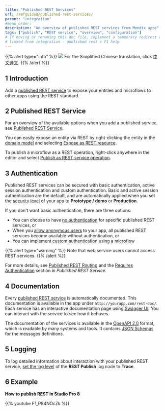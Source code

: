 ```yaml
---
title: "Published REST Services"
url: /refguide8/published-rest-services/
parent: "integration"
#menu_order:
description: "An overview of published REST services from Mendix apps"
tags: ["publish", "REST service", "overview", "configuration"]
# If moving or renaming this doc file, implement a temporary redirect and let the respective team know they should update the URL in the product. See Mapping to Products for more details.
# linked from integration - published rest > F1 help
---
```


{{% alert type="info" %}}
<img src="attachments/chinese-translation/china.png" style="display: inline-block; margin: 0" /> For the Simplified Chinese translation, click [中文译文](https://cdn.mendix.tencent-cloud.com/documentation/refguide8/published-rest-services.pdf).
{{% /alert %}}

## 1 Introduction

Add a [published REST service](/refguide8/published-rest-service/) to expose your entities and microflows to other apps using the REST standard.

## 2 Published REST Service

For an overview of the available options when you add a published service, see [Published REST Service](/refguide8/published-rest-service/).

You can easily expose an entity via REST by right-clicking the entity in the [domain model](/refguide8/domain-model/) and selecting [Expose as REST resource](/refguide8/generate-rest-resource/).

To publish a microflow as a REST operation, right-click anywhere in the editor and select [Publish as REST service operation](/refguide8/publish-microflow-as-rest-operation/).

## <a name="authorization"></a>3 Authentication

Published REST services can be secured with basic authentication, active session authentication and custom authentication. Basic and active session authentication are the default, and are automatically applied when you set the [security level](/refguide8/project-security/) of your app to **Prototype / demo**  or **Production**.

If you don't want basic authentication, there are three options:

* You can choose to have [no authentication](/refguide8/published-rest-service/#authentication) for specific published REST services, or
* When you [allow anonymous users](/refguide8/project-security/#anonymous-users) to your app, all published REST services become available without authentication, or
* You can implement [custom authentication using a microflow](/refguide8/published-rest-service/#authentication-microflow)

{{% alert type="warning" %}}
Note that web service users cannot access REST services.
{{% /alert %}}

For more details, see [Published REST Routing](/refguide8/published-rest-routing/) and the [Requires Authentication](/refguide8/published-rest-service/#authentication) section in *Published REST Service*.

## <a name="interactive-documentation"></a>4 Documentation

Every [published REST service](/refguide8/published-rest-service/) is automatically documented. This documentation is available in the app under `http://yourapp.com/rest-doc/`. Each service has an interactive documentation page using [Swagger UI](https://swagger.io/swagger-ui/). You can interact with the service to see how it behaves.

The documentation of the services is available in the [OpenAPI 2.0](/refguide8/open-api/) format, which is readable by many systems and tools. It contains [JSON Schemas](/refguide8/published-rest-service-json-schema/) for the messages definitions.

## 5 Logging

To log detailed information about interaction with your published REST service, [set the log level](/refguide8/logging/) of the **REST Publish** log node to **Trace**.

## 6 Example

**How to publish REST in Studio Pro 8**

{{% youtube Ff_P84NOcZk %}}
